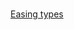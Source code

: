 # 

[Easing types](../media/EasingTypes.png)
<!--stackedit_data:
eyJoaXN0b3J5IjpbLTE5NDc3Mjk0NzddfQ==
-->